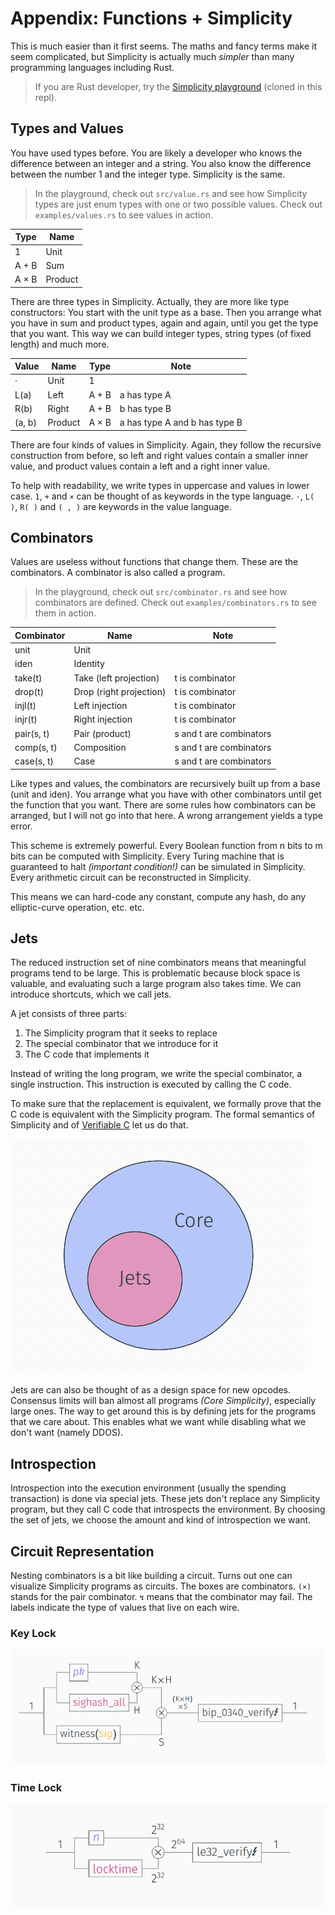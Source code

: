 # Appendix: Functions + Simplicity

This is much easier than it first seems. The maths and fancy terms make it seem complicated, but Simplicity is actually much _simpler_ than many programming languages including Rust.

> If you are Rust developer, try the [Simplicity playground](https://github.com/uncomputable/simplicity-playground) (cloned in this repl).

## Types and Values

You have used types before. You are likely a developer who knows the difference between an integer and a string. You also know the difference between the number 1 and the integer type. Simplicity is the same.

> In the playground, check out `src/value.rs` and see how Simplicity types are just enum types with one or two possible values. Check out `examples/values.rs` to see values in action.

| Type   | Name    |
| ------ | ------- |
| 1      | Unit    |
| A + B  | Sum     |
| A × B  | Product |

There are three types in Simplicity. Actually, they are more like type constructors: You start with the unit type as a base. Then you arrange what you have in sum and product types, again and again, until you get the type that you want. This way we can build integer types, string types (of fixed length) and much more.

| Value  | Name    | Type  | Note |
| ------ | ------- | ----- | ---- |
| ·      | Unit    | 1     |      |
| L(a)   | Left    | A + B | a has type A |
| R(b)   | Right   | A + B | b has type B |
| (a, b) | Product | A × B | a has type A and b has type B |

There are four kinds of values in Simplicity. Again, they follow the recursive construction from before, so left and right values contain a smaller inner value, and product values contain a left and a right inner value.

To help with readability, we write types in uppercase and values in lower case. `1`, `+` and `×` can be thought of as keywords in the type language. `·`, `L( )`, `R( )` and `( , )` are keywords in the value language.

## Combinators

Values are useless without functions that change them. These are the combinators. A combinator is also called a program.

> In the playground, check out `src/combinator.rs` and see how combinators are defined. Check out `examples/combinators.rs` to see them in action.

| Combinator | Name                    | Note |
| ---------- | ----------------------- | ---- |
| unit       | Unit                    |      |
| iden       | Identity                |      |
| take(t)    | Take (left projection)  | t is combinator |
| drop(t)    | Drop (right projection) | t is combinator |
| injl(t)    | Left injection          | t is combinator |
| injr(t)    | Right injection         | t is combinator |
| pair(s, t) | Pair (product)          | s and t are combinators |
| comp(s, t) | Composition             | s and t are combinators |
| case(s, t) | Case                    | s and t are combinators |

Like types and values, the combinators are recursively built up from a base (unit and iden). You arrange what you have with other combinators until get the function that you want. There are some rules how combinators can be arranged, but I will not go into that here. A wrong arrangement yields a type error.

This scheme is extremely powerful. Every Boolean function from n bits to m bits can be computed with Simplicity. Every Turing machine that is guaranteed to halt _(important condition!)_ can be simulated in Simplicity. Every arithmetic circuit can be reconstructed in Simplicity.

This means we can hard-code any constant, compute any hash, do any elliptic-curve operation, etc. etc.

## Jets

The reduced instruction set of nine combinators means that meaningful programs tend to be large. This is problematic because block space is valuable, and evaluating such a large program also takes time. We can introduce shortcuts, which we call jets.

A jet consists of three parts:

1. The Simplicity program that it seeks to replace
2. The special combinator that we introduce for it
3. The C code that implements it

Instead of writing the long program, we write the special combinator, a single instruction. This instruction is executed by calling the C code.

To make sure that the replacement is equivalent, we formally prove that the C code is equivalent with the Simplicity program. The formal semantics of Simplicity and of [Verifiable C](https://vst.cs.princeton.edu/) let us do that.

![image](assets/jetscore.png)

Jets are can also be thought of as a design space for new opcodes. Consensus limits will ban almost all programs _(Core Simplicity)_, especially large ones. The way to get around this is by defining jets for the programs that we care about. This enables what we want while disabling what we don't want (namely DDOS).

## Introspection

Introspection into the execution environment (usually the spending transaction) is done via special jets. These jets don't replace any Simplicity program, but they call C code that introspects the environment. By choosing the set of jets, we choose the amount and kind of introspection we want.

## Circuit Representation

Nesting combinators is a bit like building a circuit. Turns out one can visualize Simplicity programs as circuits. The boxes are combinators. `(×)` stands for the pair combinator. `↯` means that the combinator may fail. The labels indicate the type of values that live on each wire. 

### Key Lock

![image](assets/keylock.png)

### Time Lock

![image](assets/timelock.png)
